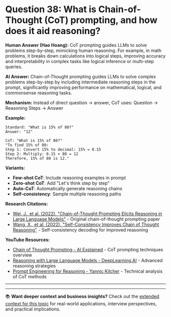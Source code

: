 # Question 38: What is Chain-of-Thought (CoT) prompting, and how does it aid reasoning?

**Human Answer (Hao Hoang):**
CoT prompting guides LLMs to solve problems step-by-step, mimicking human reasoning. For example, in math problems, it breaks down calculations into logical steps, improving accuracy and interpretability in complex tasks like logical inference or multi-step queries.

**AI Answer:**
Chain-of-Thought prompting guides LLMs to solve complex problems step-by-step by including intermediate reasoning steps in the prompt, significantly improving performance on mathematical, logical, and commonsense reasoning tasks.

**Mechanism:**
Instead of direct question → answer, CoT uses:
Question → Reasoning Steps → Answer

**Example:**
```
Standard: "What is 15% of 80?"
Answer: "12"

CoT: "What is 15% of 80?"
"To find 15% of 80:
Step 1: Convert 15% to decimal: 15% = 0.15
Step 2: Multiply: 0.15 × 80 = 12
Therefore, 15% of 80 is 12."
```

**Variants:**
- **Few-shot CoT**: Include reasoning examples in prompt
- **Zero-shot CoT**: Add "Let's think step by step"
- **Auto-CoT**: Automatically generate reasoning chains
- **Self-consistency**: Sample multiple reasoning paths

**Research Citations:**
- [Wei, J., et al. (2022). "Chain-of-Thought Prompting Elicits Reasoning in Large Language Models"](https://arxiv.org/abs/2201.11903) - Original chain-of-thought prompting paper
- [Wang, X., et al. (2022). "Self-Consistency Improves Chain of Thought Reasoning"](https://arxiv.org/abs/2203.11171) - Self-consistency decoding for improved reasoning

**YouTube Resources:**
- [Chain of Thought Prompting - AI Explained](https://www.youtube.com/watch?v=_VjQlb_Yhp8) - CoT prompting techniques overview
- [Reasoning with Large Language Models - DeepLearning.AI](https://www.youtube.com/watch?v=pzKIgaZnxGU) - Advanced reasoning strategies
- [Prompt Engineering for Reasoning - Yannic Kilcher](https://www.youtube.com/watch?v=EvJVrZHlHdw) - Technical analysis of CoT methods

---

---

📚 **Want deeper context and business insights?** Check out the [extended context for this topic](content/38_chain_of_thought_prompting_context.md) for real-world applications, interview perspectives, and practical implications.